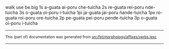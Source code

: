 

walk        use          be.big
1s       a-guata      ai-poru      che-tuicha
2s       re-guata      rei-poru      nde-tuicha
3s       o-guata      oi-poru       i-tuicha
1pi      ja-guata      jai-poru      ñande-tuicha
1px      ro-guata      roi-poru      ore-tuicha
2p       pe-guata      pei-poru      pende-tuicha
3p       o-guata      oi-poru      i-tuicha

* * *

<small>This (part of) documentation was generated from [src/fst/morphology/affixes/verbs.lexc](https://github.com/giellalt/lang-grn/blob/main/src/fst/morphology/affixes/verbs.lexc)</small>

---

